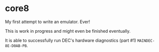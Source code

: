 # core8

My first attempt to write an emulator. Ever! 

This is work in progress and might even be finished eventually.

It is able to successfully run DEC's hardware diagnostics (part #1) `MAINDEC-8E-D0AB-PB`.
